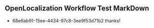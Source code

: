 ## OpenLocalization Workflow Test MarkDown
* 68e6ab91-15ee-4434-97c8-3ee9f53d71b2 thanks!

<!--HONumber=Jul16_HO2-->


